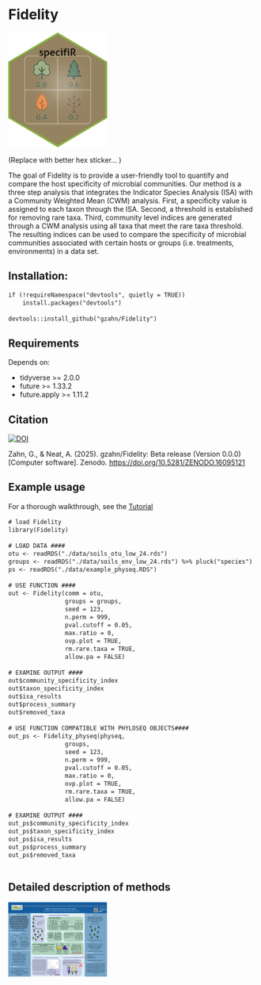 # Fidelity

<img src="https://github.com/gzahn/Fidelity/blob/main/assets/sticker.png" alt="hex_sticker" width="200"/>

(Replace with better hex sticker... )

The goal of Fidelity is to provide a user-friendly tool to quantify and compare the host specificity of microbial communities. 
Our method is a three step analysis that integrates the Indicator Species Analysis (ISA) with a Community Weighted Mean (CWM) analysis. 
First, a specificity value is assigned to each taxon through the ISA. Second, a threshold is established for removing rare taxa. 
Third, community level indices are generated through a CWM analysis using all taxa that meet the rare taxa threshold. 
The resulting indices can be used to compare the specificity of microbial communities associated with certain hosts or groups (i.e. treatments, environments) in a data set.


## Installation:

```
if (!requireNamespace("devtools", quietly = TRUE))
    install.packages("devtools")
    
devtools::install_github("gzahn/Fidelity")
```

## Requirements

Depends on:

- tidyverse >= 2.0.0
- future >= 1.33.2
- future.apply >= 1.11.2

## Citation

[![DOI](https://zenodo.org/badge/1016289767.svg)](https://doi.org/10.5281/zenodo.16095120)

Zahn, G., & Neat, A. (2025). gzahn/Fidelity: Beta release (Version 0.0.0) [Computer software]. Zenodo. https://doi.org/10.5281/ZENODO.16095121



## Example usage

For a thorough walkthrough, see the [Tutorial](https://rpubs.com/neata/1337966)


```
# load Fidelity
library(Fidelity)

# LOAD DATA ####
otu <- readRDS("./data/soils_otu_low_24.rds")
groups <- readRDS("./data/soils_env_low_24.rds") %>% pluck("species")
ps <- readRDS("./data/example_physeq.RDS")

# USE FUNCTION ####
out <- Fidelity(comm = otu,
                groups = groups,
                seed = 123,
                n.perm = 999,
                pval.cutoff = 0.05,
                max.ratio = 0,
                ovp.plot = TRUE,
                rm.rare.taxa = TRUE,
                allow.pa = FALSE)

# EXAMINE OUTPUT ####
out$community_specificity_index
out$taxon_specificity_index
out$isa_results
out$process_summary
out$removed_taxa

# USE FUNCTION COMPATIBLE WITH PHYLOSEQ OBJECTS####
out_ps <- Fidelity_physeq(physeq,
                groups,
                seed = 123,
                n.perm = 999,
                pval.cutoff = 0.05,
                max.ratio = 0,
                ovp.plot = TRUE,
                rm.rare.taxa = TRUE,
                allow.pa = FALSE)

# EXAMINE OUTPUT ####
out_ps$community_specificity_index
out_ps$taxon_specificity_index
out_ps$isa_results
out_ps$process_summary
out_ps$removed_taxa


```

## Detailed description of methods

<img src="https://github.com/gzahn/Fidelity/blob/main/assets/methods_poster.png" width="200"/>

